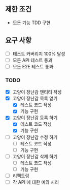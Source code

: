 ## 제한 조건
- 모든 기능 TDD 구현

## 요구 사항
- [ ] 테스트 커버리지 100% 달성 
- [ ] 모든 API 테스트 통과
- [ ] 모든 E2E 테스트 통과

### TODO  
- [X] 고양이 장난감 엔티티 작성
- [X] 고양이 장난감 목록 얻기
  - [X] 테스트 코드 작성
  - [X] 기능 구현
- [X] 고양이 장난감 등록 하기
  - [X] 테스트 코드 작성
  - [X] 기능 구현
- [ ] 고양이 장난감 수정 하기
  - [ ] 테스트 코드 작성
  - [ ] 기능 구현
- [ ] 고양이 장난감 삭제 하기
  - [ ] 테스트 코드 작성
  - [ ] 기능 구현
- [ ] 리팩토링
- [ ] 각 API 에 대한 예외 처리
